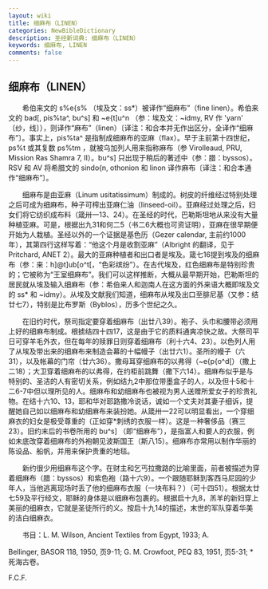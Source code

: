 ```yaml
---
layout: wiki
title: 细麻布（LINEN）
categories: NewBibleDictionary
description: 圣经新词典: 细麻布（LINEN）
keywords: 细麻布, LINEN
comments: false
---
```


## 细麻布（LINEN）

　　希伯来文的 s%e{s% （埃及文：ss*）被译作“细麻布”（fine linen）。希伯来文的 bad[, pis%ta^, bu^s] 和 ~e{t]u^n （参：埃及文：~idmy, RV 作 'yarn' 〔纱，线〕），则译作“麻布”（linen）〔译注：和合本并无作出区分，全译作“细麻布”〕。事实上，pis%ta^ 是指制成细麻布的亚麻（flax）。早于主前第十四世纪，ps%t 或其复数 ps%tm ，就被乌加列人用来指称麻布（参 Virolleaud, PRU, Mission Ras Shamra 7, II）。bu^s] 只出现于稍后的著述中（参：腊：byssos）。RSV 和 AV 将希腊文的 sindo{n, othonion 和 linon 译作麻布〔译注：和合本通作“细麻布”〕。

　　细麻布是由亚麻（Linum usitatissimum）制成的。树皮的纤维经过特别处理之后可成为细麻布，种子可榨出亚麻仁油（linseed-oil）。亚麻经过处理之后，妇女们将它纺织成布料（箴卅一13、24）。在圣经的时代，巴勒斯坦地从来没有大量种植亚麻。可是，根据出九31和何二5（书二6大概也可资证明），亚麻在很早期便开始为人栽植。圣经以外的一个证据是基色历（Gezer calendar, 主前约1000年），其第四行这样写着：“他这个月是收割亚麻”（Albright 的翻译，见于 Pritchard, ANET 2）。最大的亚麻种植者和出口者是埃及。箴七16提到埃及的细麻布（参：来：h]@t]ub[o^t[，“色彩缤纷”）。在古代埃及，红色细麻布是特别珍贵的；它被称为“王室细麻布”。我们可以这样推断，大概从最早期开始，巴勒斯坦的居民就从埃及输入细麻布（参：希伯来人和迦南人在这方面的外来语大概即埃及文的 ss* 和 ~idmy）。从埃及文献我们知道，细麻布从埃及出口至腓尼基（又参：结廿七7），特别是比布罗斯（Byblos），历多个世纪之久。

　　在旧约时代，祭司指定要穿着细麻布（出廿八39）。袍子、头巾和腰带必须用上好的细麻布制成。根掳结四十四17，这是由于它的质料通爽凉快之故。大祭司平日可穿羊毛外衣，但在每年的赎罪日则穿着细麻布（利十六4、23）。以色列人用了从埃及带出来的细麻布来制造会幕的十幅幔子（出廿六1）。圣所的幔子（六31），以及帐幕的门帘（廿六36）。撒母耳穿细麻布的以弗得（~e{p{o^d[）（撒上二18）；大卫穿着细麻布的以弗得，在约柜前跳舞（撒下六14）。细麻布似乎是与特别的、圣洁的人有密切关系，例如结九2中那位带墨盒子的人，以及但十5和十二6-7中但以理所见的人。细麻布和幼细麻布也被视为男人送赠所爱女子的珍贵礼物。在结十六10、13，耶和华对耶路撒冷说话，诚如一个丈夫对其妻子细诉，提醒她自己如以细麻布和幼细麻布来装扮她。从箴卅一22可以明显看出，一个穿细麻衣的妇女是极受尊重的（正如穿*刺绣的衣服一样）。这是一种奢侈品（赛三23）。旧约末后的书卷所用的 bu^s] （即“细麻布”），是指富人和要人的衣服，例如未底改穿着细麻布的外袍朝见波斯国王（斯八15）。细麻布亦常用以制作华丽的陈设品、船帆，并用来保护贵重的地毯。

　　新约很少用细麻布这个字。在财主和乞丐拉撒路的比喻里面，前者被描述为穿着细麻布（腊：byssos）和紫色袍（路十六9）。一个跟随耶稣到客西马尼园的少年人，当他逃离现场时丢了他的细麻布衣服（一块布料？）（可十四51）。根据太廿七59及平行经文，耶稣的身体是以细麻布包裹的。根据启十九8，羔羊的新妇穿上美丽的细麻衣，它就是圣徒所行的义。按启十九14的描述，末世的军队穿着华美的洁白细麻衣。

　　书目：L. M. Wilson, Ancient Textiles from Egypt, 1933; A.

Bellinger, BASOR 118, 1950, 页9-11; G. M. Crowfoot, PEQ 83, 1951, 页5-31; *死海古卷。

F.C.F.








